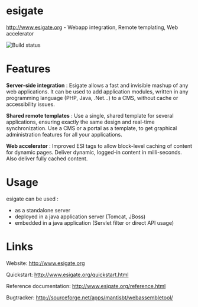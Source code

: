 esigate 
=======

http://www.esigate.org - Webapp integration, Remote templating, Web accelerator 

![Build status](http://esigate.org/esigate-status.png)

# Features
**Server-side integration** : Esigate allows a fast and invisible mashup of any web applications.
It can be used to add application modules, written in any programming language (PHP, Java, .Net...) to a CMS, without cache or accessibility issues.

**Shared remote templates** : Use a single, shared template for several applications, ensuring exactly the same design and real-time synchronization. Use a CMS or a portal as a template, to get graphical administration features for all your applications.


**Web accelerator** : Improved ESI tags to allow block-level caching of content for dynamic pages. Deliver dynamic, logged-in content in milli-seconds. Also deliver fully cached content.

# Usage

esigate can be used : 
* as a standalone server
* deployed in a java application server (Tomcat, JBoss)
* embedded in a java application (Servlet filter or direct API usage)

# Links

Website: http://www.esigate.org

Quickstart:
http://www.esigate.org/quickstart.html

Reference documentation:
http://www.esigate.org/reference.html

Bugtracker:
http://sourceforge.net/apps/mantisbt/webassembletool/
